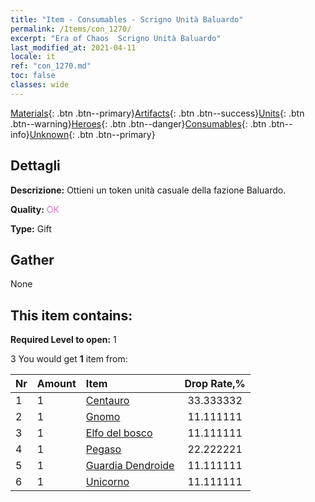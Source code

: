 ```yaml
---
title: "Item - Consumables - Scrigno Unità Baluardo"
permalink: /Items/con_1270/
excerpt: "Era of Chaos  Scrigno Unità Baluardo"
last_modified_at: 2021-04-11
locale: it
ref: "con_1270.md"
toc: false
classes: wide
---
```

 [Materials](/it/Items/){: .btn .btn--primary}[Artifacts](/it/Items/Artifacts/){: .btn .btn--success}[Units](/it/Items/Units/){: .btn .btn--warning}[Heroes](/it/Items/Heroes/){: .btn .btn--danger}[Consumables](/it/Items/Consumables/){: .btn .btn--info}[Unknown](/it/Items/Unknown/){: .btn .btn--primary}

## Dettagli
 **Descrizione:** Ottieni un token unità casuale della fazione Baluardo.

 **Quality:** <span style="color: #DA70D6">OK</span>

 **Type:** Gift

## Gather

  None

## This item contains:

 **Required Level to open:** 1

 3 You would get **1** item  from:

  | Nr | Amount |     Item    | Drop Rate,% |
  |:---|:-------|:------------|:---------:|
  | 1 | 1 | [Centauro](/it/Items/unt_199/) | 33.333332 | 
  | 2 | 1 | [Gnomo](/it/Items/unt_200/) | 11.111111 | 
  | 3 | 1 | [Elfo del bosco](/it/Items/unt_201/) | 11.111111 | 
  | 4 | 1 | [Pegaso](/it/Items/unt_202/) | 22.222221 | 
  | 5 | 1 | [Guardia Dendroide](/it/Items/unt_203/) | 11.111111 | 
  | 6 | 1 | [Unicorno](/it/Items/unt_204/) | 11.111111 | 
